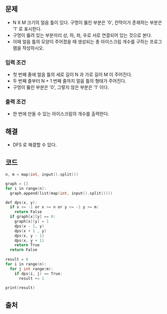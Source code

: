  문제
 -----
- N X M 크기의 얼음 틀이 있다. 구멍이 뚫린 부분은 '0', 칸막이가 존재하는 부분은 '1' 로 표시한다.
- 구멍이 뚫려 있는 부분끼리 상, 하, 좌, 우로 서로 연결되어 있는 것으로 본다.
- 이때 얼음 틀의 모양이 주어졌을 때 생성되는 총 아이스크림 개수를 구하는 프로그램을 작성하시오.
### 입력 조건
- 첫 번째 줄에 얼음 틀의 세로 길이 N 과 가로 길이 M 이 주어진다.
- 두 번째 줄부터 N + 1 번째 줄까지 얼음 틀의 형태가 주어진다.
- 구멍이 뚫린 부분은 '0', 그렇지 않은 부분은 '1' 이다.
### 출력 조건
- 한 번에 만들 수 있는 아이스크림의 개수를 출력한다.

해결 
-----
- DFS 로 해결할 수 있다.

코드 
-----
```C
n, m = map(int, input().split())

graph = []
for i in range(n):
  graph.append(list(map(int, input().split())))

def dps(x, y):
  if x <= -1 or x >= n or y <= -1 y >= m:
    return False
  if graph[x][y] == 0:
    graph[x][y] = 1
    dps(x - 1, y)
    dps(x + 1 , y)
    dps(x, y - 1)
    dps(x, y + 1)
    return True
  return False
  
result = 0
for i in range(n):
  for j int range(m):
    if dps(i, j) == True:
      result += 1
      
print(result)
```

출처 
-----
 
